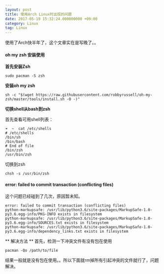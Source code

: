 ```yaml
---
layout: post
title: 使用Arch Linux时出现的问题
date: 2017-05-19 15:32:24.000000000 +09:00
category: Linux
tag: Linux 
---
```


使用了Arch快半年了，这个文章实在是写晚了。。
#### oh my zsh 安装使用
**首先安装Zsh**

``` shell
sudo pacman -S zsh
```

**安装oh my zsh**

```
sh -c "$(wget https://raw.githubusercontent.com/robbyrussell/oh-my-zsh/master/tools/install.sh -O -)"
```

**切换shell从bash到zsh**

首先查看可用shell列表：

``` shell
➜  ~  cat /etc/shells
# /etc/shells
/bin/sh
/bin/bash
# End of file
/bin/zsh
/usr/bin/zsh
```

切换到zsh

``` shell
chsh -s /usr/bin/zsh
```
#### error: failed to commit transaction (conflicting files)
这个问题已经碰到了几次，原因暂未知。

``` shell
error: failed to commit transaction (conflicting files)
python-markupsafe: /usr/lib/python3.6/site-packages/MarkupSafe-1.0-py3.6.egg-info/PKG-INFO exists in filesystem
python-markupsafe: /usr/lib/python3.6/site-packages/MarkupSafe-1.0-py3.6.egg-info/SOURCES.txt exists in filesystem
python-markupsafe: /usr/lib/python3.6/site-packages/MarkupSafe-1.0-py3.6.egg-info/dependency_links.txt exists in filesystem
```
** 解决方法 **
首先，检测一下冲突文件有没有包在使用
```
pacman -Qo /path/to/file
```
结果一般就是没有包在使用。。所以下面就rm掉所有引起冲突的文件就行了，问题解决。

